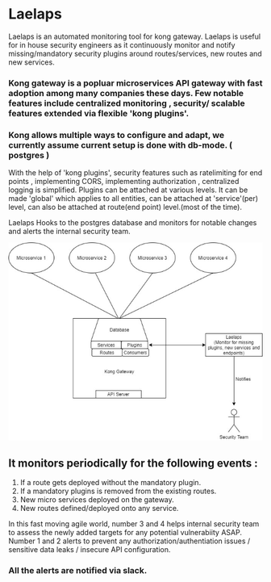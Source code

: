# Laelaps
Laelaps is an automated monitoring tool for kong gateway. Laelaps is useful for in house security engineers as it continuously monitor and notify missing/mandatory security plugins around routes/services, new routes and new services. 

### Kong gateway is a popluar microservices API gateway with fast adoption among many companies these days. Few notable features include centralized monitoring , security/ scalable features extended via flexible 'kong plugins'.

### Kong allows multiple ways to configure and adapt, we currently assume current setup is done with db-mode. ( postgres )

 With the help of 'kong plugins', security features such as ratelimiting for end points , implementing CORS, implementing authorization , centralized logging is simplified. Plugins can be attached at various levels. It can be made 'global' which applies to all entities, can be attached at 'service'(per) level, can also be attached at route(end point) level.(most of the time). 
 
 Laelaps Hooks to the postgres database and monitors for notable changes and alerts the internal security team.
 
 ![Laelaps](/images/LaelapsArch.jpg)
 
 
 ## It monitors periodically for the following events :
 
 1. If a route gets deployed without the mandatory plugin.
 2. If a mandatory plugins is removed from the existing routes.
 3. New micro services deployed on the gateway.
 4. New routes defined/deployed onto any service.

In this fast moving agile world, number 3 and 4 helps internal security team to assess the newly added targets for any potential vulnerabiity ASAP. Number 1 and 2 alerts to prevent any authorization/authentiation issues / sensitive data leaks / insecure API configuration.

### All the alerts are notified via slack. 

